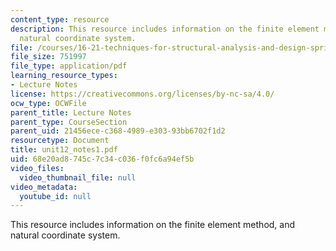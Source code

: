```yaml
---
content_type: resource
description: This resource includes information on the finite element method, and
  natural coordinate system.
file: /courses/16-21-techniques-for-structural-analysis-and-design-spring-2005/68e20ad8745c7c34c036f0fc6a94ef5b_unit12_notes1.pdf
file_size: 751997
file_type: application/pdf
learning_resource_types:
- Lecture Notes
license: https://creativecommons.org/licenses/by-nc-sa/4.0/
ocw_type: OCWFile
parent_title: Lecture Notes
parent_type: CourseSection
parent_uid: 21456ece-c368-4989-e303-93bb6702f1d2
resourcetype: Document
title: unit12_notes1.pdf
uid: 68e20ad8-745c-7c34-c036-f0fc6a94ef5b
video_files:
  video_thumbnail_file: null
video_metadata:
  youtube_id: null
---
```

This resource includes information on the finite element method, and natural coordinate system.